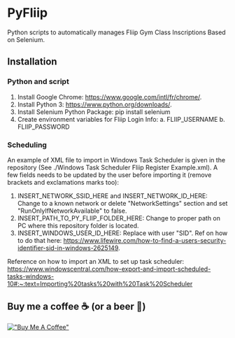 # PyFliip
Python scripts to automatically manages Fliip Gym Class Inscriptions Based on Selenium.

## Installation
### Python and script
1. Install Google Chrome: https://www.google.com/intl/fr/chrome/.
2. Install Python 3: https://www.python.org/downloads/.
3. Install Selenium Python Package: pip install selenium
4. Create environment variables for Fliip Login Info:
    a. FLIIP_USERNAME
    b. FLIIP_PASSWORD

### Scheduling
An example of XML file to import in Windows Task Scheduler is given in the repository (See ./Windows Task Scheduler Fliip Register Example.xml).
A few fields needs to be updated by the user before importing it (remove brackets and exclamations marks too):
1. INSERT_NETWORK_SSID_HERE and INSERT_NETWORK_ID_HERE: Change to a known network or delete "NetworkSettings" section and set "RunOnlyIfNetworkAvailable" to false.
2. INSERT_PATH_TO_PY_FLIIP_FOLDER_HERE: Change to proper path on PC where this repository folder is located.
3. INSERT_WINDOWS_USER_ID_HERE: Replace with user "SID". Ref on how to do that here: https://www.lifewire.com/how-to-find-a-users-security-identifier-sid-in-windows-2625149.

Reference on how to import an XML to set up task scheduler:
https://www.windowscentral.com/how-export-and-import-scheduled-tasks-windows-10#:~:text=Importing%20tasks%20with%20Task%20Scheduler

## Buy me a coffee ☕ (or a beer 🍺)
[!["Buy Me A Coffee"](https://www.buymeacoffee.com/assets/img/custom_images/orange_img.png)](https://www.buymeacoffee.com/fcol95)
